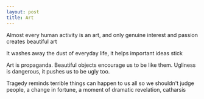 ```yaml
---
layout: post
title: Art
---
```



Almost every human activity is an art, and only genuine interest and passion creates beautiful art

It washes away the dust of everyday life, it helps important ideas stick

Art is propaganda. Beautiful objects encourage us to be like them. Ugliness is dangerous, it pushes us to be ugly too. 

Tragedy reminds terrible things can happen to us all so we shouldn't judge people, a change in fortune, a moment of dramatic revelation, catharsis

